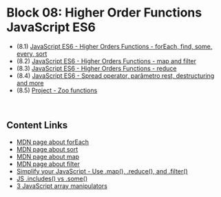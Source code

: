 # Block 08: Higher Order Functions JavaScript ES6
 - (8.1) [JavaScript ES6 - Higher Orders Functions - forEach, find, some, every, sort](https://github.com/LeonarDev/Trybe/tree/main/Exercises/fundamentals/block_08/8.1)
 - (8.2) [JavaScript ES6 - Higher Orders Functions - map and filter](https://github.com/LeonarDev/Trybe/tree/main/Exercises/fundamentals/block_08/8.2)
 - (8.3) [JavaScript ES6 - Higher Orders Functions - reduce](https://github.com/LeonarDev/Trybe/tree/main/Exercises/fundamentals/block_08/8.3)
 - (8.4) [JavaScript ES6 - Spread operator, parâmetro rest, destructuring and more](https://github.com/LeonarDev/Trybe/tree/main/Exercises/fundamentals/block_08/8.4)
 - (8.5) [Project - Zoo functions](https://github.com/LeonarDev/Trybe/tree/main/Exercises/fundamentals/block_08/8.5)

<br>

## Content Links
- [MDN page about forEach](https://developer.cdn.mozilla.net/pt-BR/docs/Web/JavaScript/Reference/Global_Objects/Array/forEach)
- [MDN page about sort](https://developer.mozilla.org/pt-BR/docs/Web/JavaScript/Reference/Global_Objects/Array/sort)
- [MDN page about map](https://developer.cdn.mozilla.net/pt-BR/docs/Web/JavaScript/Reference/Global_Objects/Array/map)
- [MDN page about filter](https://developer.cdn.mozilla.net/en-US/docs/Web/JavaScript/Reference/Global_Objects/Array/filter)
- [Simplify your JavaScript - Use .map(), .reduce(), and .filter()](https://medium.com/poka-techblog/simplify-your-javascript-use-map-reduce-and-filter-bd02c593cc2d)
- [JS .includes() vs .some()](https://d7k.medium.com/js-includes-vs-some-b3cd546a7bc3)
- [3 JavaScript array manipulators](https://d7k.medium.com/3-javascript-array-manipulators-af9908102a08)
